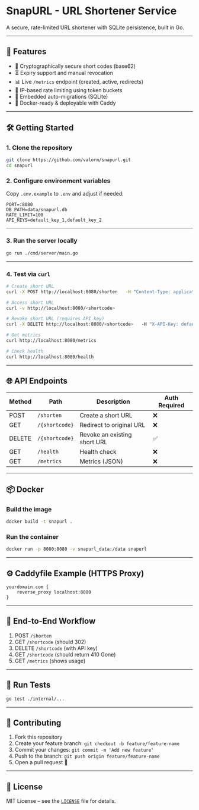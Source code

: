 # SnapURL - URL Shortener Service

A secure, rate-limited URL shortener with SQLite persistence, built in Go.

---

## 🚀 Features

- 🔐 Cryptographically secure short codes (base62)
- ⏳ Expiry support and manual revocation
- 📊 Live `/metrics` endpoint (created, active, redirects)
- 🧠 IP-based rate limiting using token buckets
- 📁 Embedded auto-migrations (SQLite)
- 🐳 Docker-ready & deployable with Caddy

---

## 🛠️ Getting Started

### 1. Clone the repository

```bash
git clone https://github.com/valorm/snapurl.git
cd snapurl
```

### 2. Configure environment variables

Copy `.env.example` to `.env` and adjust if needed:

```env
PORT=:8080
DB_PATH=data/snapurl.db
RATE_LIMIT=100
API_KEYS=default_key_1,default_key_2
```

---

### 3. Run the server locally

```bash
go run ./cmd/server/main.go
```

---

### 4. Test via `curl`

```bash
# Create short URL
curl -X POST http://localhost:8080/shorten   -H "Content-Type: application/json"   -d '{"url": "https://example.com"}'

# Access short URL
curl -v http://localhost:8080/<shortcode>

# Revoke short URL (requires API key)
curl -X DELETE http://localhost:8080/<shortcode>   -H "X-API-Key: default_key_1"

# Get metrics
curl http://localhost:8080/metrics

# Check health
curl http://localhost:8080/health
```

---

## 🌐 API Endpoints

| Method | Path             | Description                  | Auth Required |
|--------|------------------|------------------------------|---------------|
| POST   | `/shorten`       | Create a short URL           | ❌            |
| GET    | `/{shortcode}`   | Redirect to original URL     | ❌            |
| DELETE | `/{shortcode}`   | Revoke an existing short URL | ✅            |
| GET    | `/health`        | Health check                 | ❌            |
| GET    | `/metrics`       | Metrics (JSON)               | ❌            |

---

## 📦 Docker

### Build the image

```bash
docker build -t snapurl .
```

### Run the container

```bash
docker run -p 8080:8080 -v snapurl_data:/data snapurl
```

---

## ⚙️ Caddyfile Example (HTTPS Proxy)

```caddyfile
yourdomain.com {
    reverse_proxy localhost:8080
}
```

---

## 🧪 End-to-End Workflow

1. POST `/shorten`  
2. GET `/shortcode` (should 302)  
3. DELETE `/shortcode` (with API key)  
4. GET `/shortcode` (should return 410 Gone)  
5. GET `/metrics` (shows usage)  

---

## 🧪 Run Tests

```bash
go test ./internal/...
```

---

## 🤝 Contributing

1. Fork this repository
2. Create your feature branch: `git checkout -b feature/feature-name`
3. Commit your changes: `git commit -m 'Add new feature'`
4. Push to the branch: `git push origin feature/feature-name`
5. Open a pull request 🚀

---

## 📄 License

MIT License – see the [`LICENSE`](./LICENSE) file for details.
